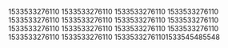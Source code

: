 1533533276110
1533533276110
1533533276110
1533533276110
1533533276110
1533533276110
1533533276110
1533533276110
1533533276110
1533533276110
1533533276110
1533533276110
1533533276110
1533533276110
15335332761101533545485548